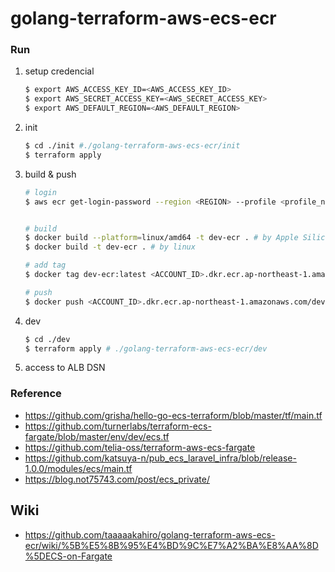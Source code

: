 # golang-terraform-aws-ecs-ecr

### Run
1. setup credencial
    ```sh
    $ export AWS_ACCESS_KEY_ID=<AWS_ACCESS_KEY_ID>
    $ export AWS_SECRET_ACCESS_KEY=<AWS_SECRET_ACCESS_KEY>
    $ export AWS_DEFAULT_REGION=<AWS_DEFAULT_REGION>
    ```
2. init
    ```sh
    $ cd ./init #./golang-terraform-aws-ecs-ecr/init
    $ terraform apply
    ```

3. build & push
    ```sh
    # login
    $ aws ecr get-login-password --region <REGION> --profile <profile_name> | docker login --username AWS --password-stdin <ACCOUNT_ID>.dkr.ecr.ap-northeast-1.amazonaws.com


    # build
    $ docker build --platform=linux/amd64 -t dev-ecr . # by Apple Silicon
    $ docker build -t dev-ecr . # by linux

    # add tag
    $ docker tag dev-ecr:latest <ACCOUNT_ID>.dkr.ecr.ap-northeast-1.amazonaws.com/dev-ecr:latest

    # push
    $ docker push <ACCOUNT_ID>.dkr.ecr.ap-northeast-1.amazonaws.com/dev-ecr:latest
    ```

4. dev
    ```sh
    $ cd ./dev
    $ terraform apply # ./golang-terraform-aws-ecs-ecr/dev
    ```

5. access to ALB DSN

### Reference
 - https://github.com/grisha/hello-go-ecs-terraform/blob/master/tf/main.tf  
 - https://github.com/turnerlabs/terraform-ecs-fargate/blob/master/env/dev/ecs.tf  
 - https://github.com/telia-oss/terraform-aws-ecs-fargate  
 - https://github.com/katsuya-n/pub_ecs_laravel_infra/blob/release-1.0.0/modules/ecs/main.tf
 - https://blog.not75743.com/post/ecs_private/

## Wiki
- https://github.com/taaaaakahiro/golang-terraform-aws-ecs-ecr/wiki/%5B%E5%8B%95%E4%BD%9C%E7%A2%BA%E8%AA%8D%5DECS-on-Fargate